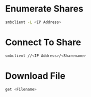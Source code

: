 # Enumerate Shares
```bash
smbclient -L <IP Address>
```

# Connect To Share
```bash
smbclient //<IP Address>/<Sharename>
```

# Download File
```bash
get <Filename>
```
